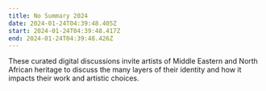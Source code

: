 ```yaml
---
title: No Summary 2024
date: 2024-01-24T04:39:48.405Z
start: 2024-01-24T04:39:48.417Z
end: 2024-01-24T04:39:48.426Z
---
```

These curated digital discussions invite artists of Middle Eastern and North African heritage to discuss the many layers of their identity and how it impacts their work and artistic choices.